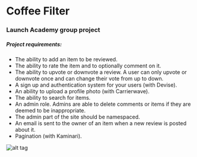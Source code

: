 

# Coffee Filter
### Launch Academy group project

##### Project requirements:

- The ability to add an item to be reviewed.
- The ability to rate the item and to optionally comment on it.
- The ability to upvote or downvote a review. A user can only upvote or downvote once and can change their vote from up to down.
- A sign up and authentication system for your users (with Devise).
- An ability to upload a profile photo (with Carrierwave).
- The ability to search for items.
- An admin role. Admins are able to delete comments or items if they are deemed to be inappropriate.
- The admin part of the site should be namespaced.
- An email is sent to the owner of an item when a new review is posted about it.
- Pagination (with Kaminari).

![alt tag](https://cloud.githubusercontent.com/assets/6216931/3625733/a1c02a04-0e71-11e4-94a5-0890334b991d.png)
